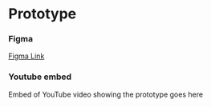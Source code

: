 # Prototype

### Figma

[Figma Link](https://www.figma.com/design/YwqLKpzwlePg4DPXVElHFO/Pollinator-Habitat-Prototype?node-id=0-1&t=zDjdHHOyspAXz3uW-1)

### Youtube embed

Embed of YouTube video showing the prototype goes here